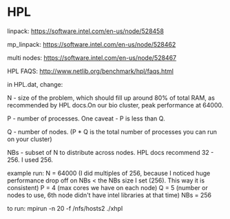 # HPL

linpack: https://software.intel.com/en-us/node/528458

mp_linpack: https://software.intel.com/en-us/node/528462

multi nodes: https://software.intel.com/en-us/node/528467

HPL FAQS: http://www.netlib.org/benchmark/hpl/faqs.html

in HPL.dat, change:

N - size of the problem, which should fill up around 80% of total RAM, as recommended by HPL docs.On our bio cluster, peak performance at 64000.

P - number of processes. One caveat - P is less than Q.

Q - number of nodes. (P * Q is the total number of processes you can run on your cluster)

NBs - subset of N to distribute across nodes. HPL docs recommend 32 - 256. I used 256.

example run:
N = 64000 (I did multiples of 256, because I noticed huge performance drop off on NBs < the NBs size I set (256). This way it is consistent)
P = 4 (max cores we have on each node)
Q = 5 (number or nodes to use, 6th node didn't have intel libraries at that time)
NBs = 256

to run:
mpirun -n 20 -f /nfs/hosts2 ./xhpl
